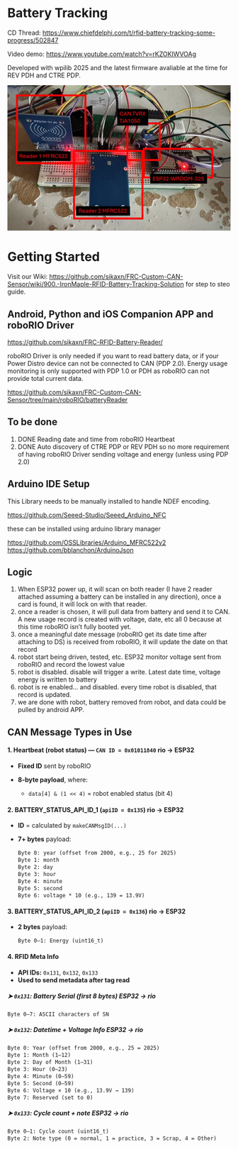 # Battery Tracking 

CD Thread: https://www.chiefdelphi.com/t/rfid-battery-tracking-some-progress/502847

Video demo: https://www.youtube.com/watch?v=rKZOKIWVOAg

Developed with wpilib 2025 and the latest firmware avaliable at the time for REV PDH and CTRE PDP.

![](../../img/batterytrax.JPG)

# Getting Started

Visit our Wiki: https://github.com/sikaxn/FRC-Custom-CAN-Sensor/wiki/900.-IronMaple-RFID-Battery-Tracking-Solution for step to steo guide.



## Android, Python and iOS Companion APP and roboRIO Driver

https://github.com/sikaxn/FRC-RFID-Battery-Reader/

roboRIO Driver is only needed if you want to read battery data, or if your Power Distro device can not be connected to CAN (PDP 2.0). Energy usage monitoring is only supported with PDP 1.0 or PDH as roboRIO can not provide total current data.

https://github.com/sikaxn/FRC-Custom-CAN-Sensor/tree/main/roboRIO/batteryReader

## To be done

1. DONE Reading date and time from roboRIO Heartbeat 
2. DONE Auto discovery of CTRE PDP or REV PDH so no more requirement of having roboRIO Driver sending voltage and energy (unless using PDP 2.0)



## Arduino IDE Setup

This Library needs to be manually installed to handle NDEF encoding.

https://github.com/Seeed-Studio/Seeed_Arduino_NFC

these can be installed using arduino library manager

https://github.com/OSSLibraries/Arduino_MFRC522v2
https://github.com/bblanchon/ArduinoJson


## Logic

1. When ESP32 power up, it will scan on both reader (I have 2 reader attached assuming a battery can be installed in any direction), once a card is found, it will lock on with that reader.
2. once a reader is chosen, it will pull data from battery and send it to CAN.
A new usage record is created with voltage, date, etc all 0 because at this time roboRIO isn’t fully booted yet.
3. once a meaningful date message (roboRIO get its date time after attaching to DS) is received from roboRIO, it will update the date on that record
4. robot start being driven, tested, etc. ESP32 monitor voltage sent from roboRIO and record the lowest value
5. robot is disabled. disable will trigger a write. Latest date time, voltage energy is written to battery
6. robot is re enabled… and disabled. every time robot is disabled, that record is updated.
7. we are done with robot, battery removed from robot, and data could be pulled by android APP.


##  **CAN Message Types in Use**

#### 1. **Heartbeat (robot status)** — `CAN ID = 0x01011840` rio -> ESP32

* **Fixed ID** sent by roboRIO
* **8-byte payload**, where:

  * `data[4] & (1 << 4)` = robot enabled status (bit 4)

#### 2. **BATTERY\_STATUS\_API\_ID\_1** (`apiID = 0x135`) rio -> ESP32

* **ID** = calculated by `makeCANMsgID(...)`
* **7+ bytes** payload:

  ```
  Byte 0: year (offset from 2000, e.g., 25 for 2025)
  Byte 1: month
  Byte 2: day
  Byte 3: hour
  Byte 4: minute
  Byte 5: second
  Byte 6: voltage * 10 (e.g., 139 = 13.9V)
  ```

#### 3. **BATTERY\_STATUS\_API\_ID\_2** (`apiID = 0x136`) rio -> ESP32

* **2 bytes** payload:

  ```
  Byte 0–1: Energy (uint16_t)
  ```

#### 4. **RFID Meta Info**

* **API IDs:** `0x131`, `0x132`, `0x133`
* **Used to send metadata after tag read**

##### ➤ `0x131`: Battery Serial (first 8 bytes) ESP32 -> rio

```
Byte 0–7: ASCII characters of SN
```

#####  ➤ `0x132`: **Datetime + Voltage Info** ESP32 -> rio

```
Byte 0: Year (offset from 2000, e.g., 25 = 2025)
Byte 1: Month (1–12)
Byte 2: Day of Month (1–31)
Byte 3: Hour (0–23)
Byte 4: Minute (0–59)
Byte 5: Second (0–59)
Byte 6: Voltage × 10 (e.g., 13.9V → 139)
Byte 7: Reserved (set to 0)
```



##### ➤ `0x133`: Cycle count + note ESP32 -> rio

```
Byte 0–1: Cycle count (uint16_t)
Byte 2: Note type (0 = normal, 1 = practice, 3 = Scrap, 4 = Other)
```

